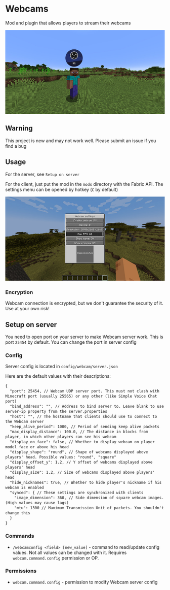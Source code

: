 # Webcams

Mod and plugin that allows players to stream their webcams <p>

![screenshot](images/screenshot.jpg)

## Warning

This project is new and may not work well. Please submit an issue if you find a bug

## Usage

For the server, see `Setup on server`

For the client, just put the mod in the `mods` directory with the Fabric API. The settings menu can be opened by hotkey (`C` by default)

![settings](images/settings.jpg)

### Encryption

Webcam connection is encrypted, but we don't guarantee the security of it. Use at your own risk!

## Setup on server

You need to open port on your server to make Webcam server work. This is port `25454` by default. You can change the port in server config

### Config

Server config is located in `config/webcam/server.json` <p>
Here are the default values with their descriptions: <p>
```
{
  "port": 25454, // Webcam UDP server port. This must not clash with Minecraft port (usually 25565) or any other (like Simple Voice Chat port)
  "bind_address": "", // Address to bind server to. Leave blank to use server-ip property from the server.properties
  "host": "", // The hostname that clients should use to connect to the Webcam server
  "keep_alive_period": 1000, // Period of sending keep alive packets
  "max_display_distance": 100.0, // The distance in blocks from player, in which other players can see his webcam
  "display_on_face": false, // Whether to display webcam on player model face or above his head
  "display_shape": "round", // Shape of webcams displayed above players' head. Possible values: "round", "square"
  "display_offset_y": 1.2, // Y offset of webcams displayed above players' head
  "display_size": 1.2, // Size of webcams displayed above players' head
  "hide_nicknames": true, // Whether to hide player's nickname if his webcam is enabled
  "synced": { // These settings are synchronized with clients
    "image_dimension": 360, // Side dimension of square webcam images. (High values may cause lags)
    "mtu": 1300 // Maximum Transmission Unit of packets. You shouldn't change this
  }
}
```

### Commands

- `/webcamconfig <field> [new_value]` - command to read/update config values. Not all values can be changed with it. Requires `webcam.command.config` permission or OP.

### Permissions

- `webcam.command.config` - permission to modify Webcam server config